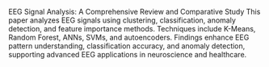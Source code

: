 EEG Signal Analysis: A Comprehensive Review and Comparative Study
This paper analyzes EEG signals using clustering, classification, anomaly detection, and feature importance methods. Techniques include K-Means, Random Forest, ANNs, SVMs, and autoencoders. Findings enhance EEG pattern understanding, classification accuracy, and anomaly detection, supporting advanced EEG applications in neuroscience and healthcare.
